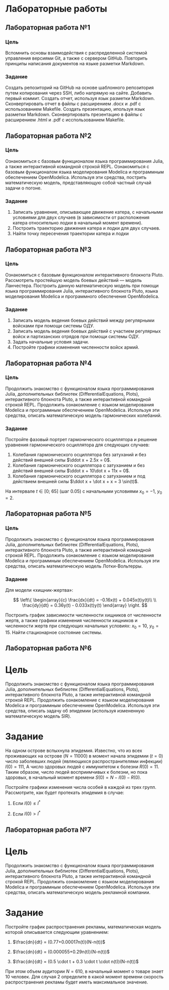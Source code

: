 # Лабораторные работы


## Лабораторная работа №1

### Цель
Вспомнить основы взаимодействия с распределенной системой управления версиями Git, а также с сервером GitHub. Повторить принципы написания документов на языке разметки Markdown.

### Задание
Создать репозиторий на GitHub на основе шаблонного репозитория путем копирования через SSH, либо напрямую на сайте. Добавить первый коммит. Создать отчет, используя язык разметки Markdown. Сконвертировать отчет в файлы с расширением .docx и .pdf с использованием Makefile. Создать презентацию, ипользуя язык разметки Markdown. Сконвертировать презентацию в файлы с расширением .html и .pdf с исспользованием Makefile.


## Лабораторная работа №2

### Цель
Ознакомиться с базовым функционалом языка программирования Julia, а также интерактивной командной строкой REPL. Ознакомиться с базовым функционалом языка моделирования Modelica и программным обеспечением OpenModelica. Используя эти средства, пострить математическую модель, представляющую собой частный случай задачи о погоне.

### Задание
1. Записать уравнение, описывающее движение катера, с начальными условиями для двух случаев (в зависимости от расположения катера относительно лодки в начальный момент времени).
1. Построить траекторию движения катера и лодки для двух случаев.
1. Найти точку пересечения траектории катера и лодки


## Лабораторная работа №3

### Цель
Ознакомиться с базовым функционалом интерактивного блокнота Pluto. Рассмотреть простейшую модель боевых действий — модель Ланчестера. Построить данную математическую модель при помощи языка программирования Julia, интерактивного блокнота Pluto, языка моделирования Modelica и программного обеспечения OpenModelica.

### Задание
1. Записать модель ведения боевых действий между регулярными войсками при помощи системы ОДУ.
1. Записать модель ведения боевых действий с участием регулярных войск и партизанских отрядов при помощи системы ОДУ.
1. Задать начальные условия задачи.
1. Постройте графики изменения численности войск армий.


## Лабораторная работа №4

### Цель
Продолжить знакомство с функционалом языка программирования Julia, дополнительных библиотек (DifferentialEquations, Plots), интерактивного блокнота Pluto, а также интерактивной командной строкой REPL. Продолжить ознакомление с языком моделирования Modelica и программным обеспечением OpenModelica. Используя эти средства, описать математическую модель гармонических колебаний.

### Задание
Постройте фазовый портрет гармонического осциллятора и решение уравнения гармонического осциллятора для следующих случаев:

1. Колебания гармонического осциллятора без затуханий и без действий внешней силы $\ddot x + 2.5x = 0$.
1. Колебания гармонического осциллятора c затуханием и без действий внешней силы $\ddot x + 10\dot x + 11x = 0$.
1. Колебания гармонического осциллятора c затуханием и под действием внешней силы $\ddot x + \dot x + x = 3 \sin(t)$.

На интервале $t \in [0; \ 65]$ (шаг $0.05$) с начальными условиями $x_0=-1, \ y_0=2$.


## Лабораторная работа №5

### Цель
Продолжить знакомство с функционалом языка программирования Julia, дополнительных библиотек (DifferentialEquations, Plots), интерактивного блокнота Pluto, а также интерактивной командной строкой REPL. Продолжить ознакомление с языком моделирования Modelica и программным обеспечением OpenModelica. Используя эти средства, описать математическую модель Лотки-Вольтерры.

### Задание
Для модели «хищник-жертва»:

$$
\left\{
\begin{array}{c}
\frac{dx}{dt} = -0.16x(t) + 0.045x(t)y(t)\\
 \\
\frac{dy}{dt} = 0.36y(t) - 0.033x(t)y(t)
\end{array}
\right.
$$

Построить график зависимости численности хищников от численности жертв, а также графики изменения численности хищников и численности жертв при следующих начальных условиях: $x_0 = 10$, $y_0 = 15$. Найти стационарное состояние системы.


## Лабораторная работа №6

# Цель
Продолжить знакомство с функционалом языка программирования Julia, дополнительных библиотек (DifferentialEquations, Plots), интерактивного блокнота Pluto, а также интерактивной командной строкой REPL. Продолжить ознакомление с языком моделирования Modelica и программным обеспечением OpenModelica. Используя эти средства, описать задачу об эпидемии (используя измененную математическую модель SIR).

# Задание
На одном острове вспыхнула эпидемия. Известно, что из всех проживающих на острове ($N=11000$) в момент начала эпидемии ($t=0$) число заболевших людей (являющихся распространителями инфекции) $I(0)=111$, А число здоровых людей с иммунитетом к болезни $R(0)=11$. Таким образом, число людей восприимчивых к болезни, но пока здоровых, в начальный момент времени $S(0)=N-I(0)- R(0)$.

Постройте графики изменения числа особей в каждой из трех групп. Рассмотрите, как будет протекать эпидемия в случае:

1. Если $I(0) \le I^*$

2. Если $I(0) > I^*$


## Лабораторная работа №7

# Цель
Продолжить знакомство с функционалом языка программирования Julia, дополнительных библиотек (DifferentialEquations, Plots), интерактивного блокнота Pluto, а также интерактивной командной строкой REPL. Продолжить ознакомление с языком моделирования Modelica и программным обеспечением OpenModelica. Используя эти средства, описать математическую модель рекламной компании.

# Задание
Постройте график распространения рекламы, математическая модель которой описывается следующим уравнением:

1. $\frac{dn}{dt} = (0.77+0.00017n(t))(N-n(t))$

1. $\frac{dn}{dt} = (0.000055+0.29n(t))(N-n(t))$

1. $\frac{dn}{dt} = (0.5 \cdot t + 0.3 \cdot t \cdot n(t))(N-n(t))$

При этом объем аудитории $N=610$, в начальный момент о товаре знает $10$ человек. Для случая 2 определите в какой момент времени скорость распространения рекламы будет иметь максимальное значение.
